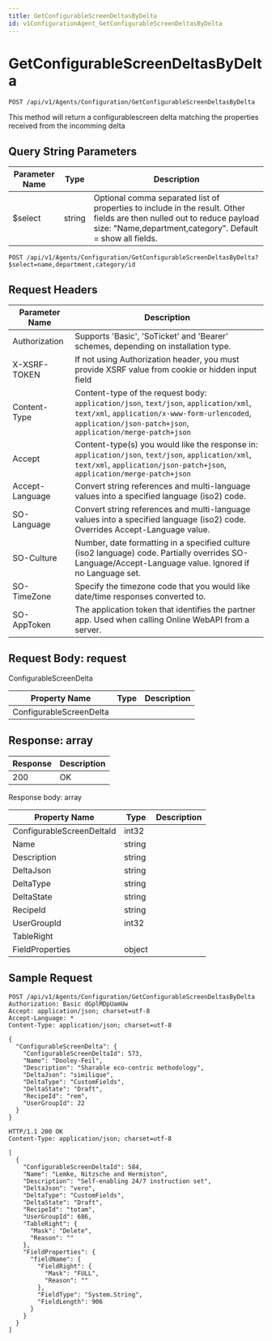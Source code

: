 ```yaml
---
title: GetConfigurableScreenDeltasByDelta
id: v1ConfigurationAgent_GetConfigurableScreenDeltasByDelta
---
```


# GetConfigurableScreenDeltasByDelta

```http
POST /api/v1/Agents/Configuration/GetConfigurableScreenDeltasByDelta
```

This method will return a configurablescreen delta matching the properties received from the incomming delta







## Query String Parameters

| Parameter Name | Type |  Description |
|----------------|------|--------------|
| $select | string |  Optional comma separated list of properties to include in the result. Other fields are then nulled out to reduce payload size: "Name,department,category". Default = show all fields. |

```http
POST /api/v1/Agents/Configuration/GetConfigurableScreenDeltasByDelta?$select=name,department,category/id
```


## Request Headers

| Parameter Name | Description |
|----------------|-------------|
| Authorization  | Supports 'Basic', 'SoTicket' and 'Bearer' schemes, depending on installation type. |
| X-XSRF-TOKEN   | If not using Authorization header, you must provide XSRF value from cookie or hidden input field |
| Content-Type | Content-type of the request body: `application/json`, `text/json`, `application/xml`, `text/xml`, `application/x-www-form-urlencoded`, `application/json-patch+json`, `application/merge-patch+json` |
| Accept         | Content-type(s) you would like the response in: `application/json`, `text/json`, `application/xml`, `text/xml`, `application/json-patch+json`, `application/merge-patch+json` |
| Accept-Language | Convert string references and multi-language values into a specified language (iso2) code. |
| SO-Language | Convert string references and multi-language values into a specified language (iso2) code. Overrides Accept-Language value. |
| SO-Culture | Number, date formatting in a specified culture (iso2 language) code. Partially overrides SO-Language/Accept-Language value. Ignored if no Language set. |
| SO-TimeZone | Specify the timezone code that you would like date/time responses converted to. |
| SO-AppToken | The application token that identifies the partner app. Used when calling Online WebAPI from a server. |

## Request Body: request  

ConfigurableScreenDelta 

| Property Name | Type |  Description |
|----------------|------|--------------|
| ConfigurableScreenDelta |  |  |


## Response: array



| Response | Description |
|----------------|-------------|
| 200 | OK |

Response body: array

| Property Name | Type |  Description |
|----------------|------|--------------|
| ConfigurableScreenDeltaId | int32 |  |
| Name | string |  |
| Description | string |  |
| DeltaJson | string |  |
| DeltaType | string |  |
| DeltaState | string |  |
| RecipeId | string |  |
| UserGroupId | int32 |  |
| TableRight |  |  |
| FieldProperties | object |  |

## Sample Request

```http!
POST /api/v1/Agents/Configuration/GetConfigurableScreenDeltasByDelta
Authorization: Basic dGplMDpUamUw
Accept: application/json; charset=utf-8
Accept-Language: *
Content-Type: application/json; charset=utf-8

{
  "ConfigurableScreenDelta": {
    "ConfigurableScreenDeltaId": 573,
    "Name": "Dooley-Feil",
    "Description": "Sharable eco-centric methodology",
    "DeltaJson": "similique",
    "DeltaType": "CustomFields",
    "DeltaState": "Draft",
    "RecipeId": "rem",
    "UserGroupId": 22
  }
}
```

```http_
HTTP/1.1 200 OK
Content-Type: application/json; charset=utf-8

[
  {
    "ConfigurableScreenDeltaId": 584,
    "Name": "Lemke, Nitzsche and Hermiston",
    "Description": "Self-enabling 24/7 instruction set",
    "DeltaJson": "vero",
    "DeltaType": "CustomFields",
    "DeltaState": "Draft",
    "RecipeId": "totam",
    "UserGroupId": 686,
    "TableRight": {
      "Mask": "Delete",
      "Reason": ""
    },
    "FieldProperties": {
      "fieldName": {
        "FieldRight": {
          "Mask": "FULL",
          "Reason": ""
        },
        "FieldType": "System.String",
        "FieldLength": 906
      }
    }
  }
]
```